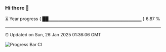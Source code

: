 ### Hi there 👋

⏳ Year progress { ██▁▁▁▁▁▁▁▁▁▁▁▁▁▁▁▁▁▁▁▁▁▁▁▁▁▁▁▁ } 6.87 %

---

⏰ Updated on Sun, 26 Jan 2025 01:36:06 GMT

![Progress Bar CI](https://github.com/liununu/liununu/workflows/Progress%20Bar%20CI/badge.svg)
